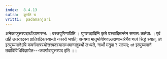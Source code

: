 ```yaml
---
index:  8.4.13
sutra:  कुमति च
vritti:  padamanjari
---
```


अनेकाजुत्तरपदार्थोऽयमारम्भः । वस्त्रयुगिणाविति । युगशब्दादिनि कृते पश्चादिन्नन्तेन समासः कर्तव्यः । एवं तर्हि उत्तरपदस्य प्रातिपदिकस्यान्तो नकारो भवति; अन्यथा मातृभोगीणवल्लक्षणान्तरेणैव णत्वं सिद्धं स्यात्, `कौ` इत्युच्यमानेऽपि कवर्गमात्रस्योत्तरपदस्यासम्भवान्मतुबर्थो लभ्यते, नार्थो मतुपा ? सत्यम्; `कौ` इत्युच्यमाने तदादिविधिविज्ञायेत---कवर्गादावुत्तरपद इति ।।
